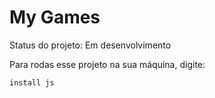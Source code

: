 <h1>My Games</h1>
Status do projeto: Em desenvolvimento

Para rodas esse projeto na sua máquina, digite: 

``` install js ```
